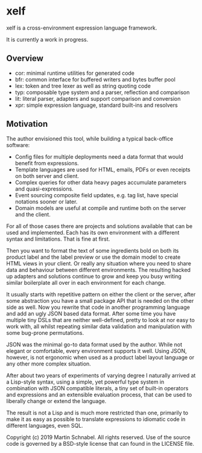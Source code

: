 xelf
====

xelf is a cross-environment expression language framework.

It is currently a work in progress.

Overview
--------

 * cor: minimal runtime utilities for generated code
 * bfr: common interface for buffered writers and bytes buffer pool
 * lex: token and tree lexer as well as string quoting code
 * typ: composable type system and a parser, reflection and comparison
 * lit: literal parser, adapters and support comparison and conversion
 * xpr: simple expression language, standard built-ins and resolvers

Motivation
----------

The author envisioned this tool, while building a typical back-office software:

 * Config files for multiple deployments need a data format that would benefit from expressions.
 * Template languages are used for HTML, emails, PDFs or even receipts on both server and client.
 * Complex queries for other data heavy pages accumulate parameters and quasi-expressions.
 * Event sourcing composite field updates, e.g. tag list, have special notations sooner or later.
 * Domain models are useful at compile and runtime both on the server and the client.

For all of those cases there are projects and solutions available that can be used and implemented.
Each has its own environment with a different syntax and limitations. That is fine at first.

Then you want to format the text of some ingredients bold on both its product label and the label
preview or use the domain model to create HTML views in your client.
Or really any situation where you need to share data and behaviour between different environments.
The resulting hacked up adapters and solutions continue to grow and keep you busy writing similar
boilerplate all over in each environment for each change.

It usually starts with repetitive pattern on either the client or the server, after some
abstraction you have a small package API that is needed on the other side as well.
Now you rewrite that code in another programming language and add an ugly JSON based data format.
After some time you have multiple tiny DSLs that are neither well-defined, pretty to look at nor
easy to work with, all whilst repeating similar data validation and manipulation with some
bug-prone permutations.

JSON was the minimal go-to data format used by the author. While not elegant or comfortable, every
environment supports it well. Using JSON, however, is not ergonomic when used as a product label
layout language or any other more complex situation.

After about two years of experiments of varying degree I naturally arrived at a Lisp-style syntax,
using a simple, yet powerful type system in combination with JSON compatible literals, a tiny set
of built-in operators and expressions and an extensible evaluation process, that can be used to
liberally change or extend the language.

The result is not a Lisp and is much more restricted than one, primarily to make it as easy as
possible to translate expressions to idiomatic code in different languages, even SQL.


Copyright (c) 2019 Martin Schnabel. All rights reserved.
Use of the source code is governed by a BSD-style license that can found in the LICENSE file.
